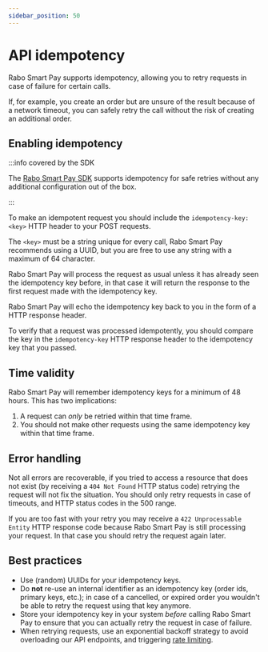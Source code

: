 ```yaml
---
sidebar_position: 50
---
```


# API idempotency
Rabo Smart Pay supports idempotency, allowing you to retry requests in case of failure for certain calls.

If, for example, you create an order but are unsure of the result because of a network timeout, you can safely retry
the call without the risk of creating an additional order.

## Enabling idempotency
:::info covered by the SDK

The [Rabo Smart Pay SDK](#) supports idempotency for safe retries without any additional configuration out of the box.

:::

To make an idempotent request you should include the `idempotency-key:<key>` HTTP header to your POST requests.

The `<key>` must be a string unique for every call, Rabo Smart Pay recommends using a UUID, but you are free to use any
string with a maximum of 64 character.

Rabo Smart Pay will process the request as usual unless it has already seen the idempotency key before, in that case it
will return the response to the first request made with the idempotency key.

Rabo Smart Pay will echo the idempotency key back to you in the form of a HTTP response header.

To verify that a request was processed idempotently, you should compare the key in the `idempotency-key` HTTP response
header to the idempotency key that you passed.

## Time validity
Rabo Smart Pay will remember idempotency keys for a minimum of 48 hours. This has two implications:
1. A request can _only_ be retried within that time frame.
2. You should not make other requests using the same idempotency key within that time frame.

## Error handling
Not all errors are recoverable, if you tried to access a resource that does not
exist (by receiving a `404 Not Found` HTTP status code) retrying the request
will not fix the situation. You should only retry requests in case of timeouts,
and HTTP status codes in the 500 range.

If you are too fast with your retry you may receive a `422 Unprocessable Entity`
HTTP response code because Rabo Smart Pay is still processing your request. In
that case you should retry the request again later.

## Best practices
- Use (random) UUIDs for your idempotency keys.
- Do **not** re-use an internal identifier as an idempotency key (order ids, primary keys, etc.); in case of a
cancelled, or expired order you wouldn't be able to retry the request using that key anymore.
- Store your idempotency key in your system _before_ calling Rabo Smart Pay to ensure that you can actually retry the
request in case of failure.
- When retrying requests, use an exponential backoff strategy to avoid overloading our API endpoints, and triggering
[rate limiting](#).

